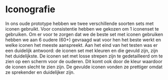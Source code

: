 # Iconografie

In ons oude prototype hebben we twee verschillende soorten sets met iconen gebruikt. Voor consistentie hebben we gekozen om 1 iconenset te gebruiken. Om er voor te zorgen dat we de beste set met iconen gebruiken hebben we aan 6 oudere \(60+\) gevraagd wat voor hen het beste werkt en welke iconen het meeste aanspreekt. Aan het eind van het testen was er een duidelijk antwoord: de iconen set met kleuren en die gevuld zijn, zijn het duidelijkste. De iconen set met losse strepen zijn te gedetailleerd om te zien op een scherm voor de ouderen. Dit komt ook door de kleur waardoor de iconen slecht te zien zijn. De gevulde iconen vonden ze prettiger omdat ze sprekender en duidelijker zijn.


